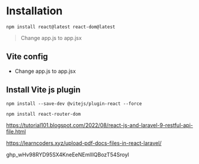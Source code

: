 # Installation

 ```
 npm install react@latest react-dom@latest
 ```

 > Change app.js to app.jsx

 ## Vite config 

 * Change app.js to app.jsx


## Install Vite js plugin

```
npm install --save-dev @vitejs/plugin-react --force
```

```
npm install react-router-dom
```


https://tutorial101.blogspot.com/2022/08/react-js-and-laravel-9-restful-api-file.html


https://learncoders.xyz/upload-pdf-docs-files-in-react-laravel/


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



